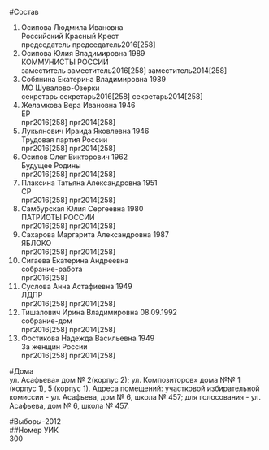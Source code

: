 #Состав  
1. Осипова Людмила Ивановна  
    Российский Красный Крест  
    председатель председатель2016[258]  
2. Осипова Юлия Владимировна 1989  
    КОММУНИСТЫ РОССИИ  
    заместитель заместитель2016[258] заместитель2014[258]  
3. Собянина Екатерина Владимировна 1989  
    МО Шувалово-Озерки  
    секретарь секретарь2016[258] секретарь2014[258]  
4. Желамкова Вера Ивановна 1946  
    ЕР  
    прг2016[258] прг2014[258]  
5. Лукьянович Ираида Яковлевна 1946  
    Трудовая партия России  
    прг2016[258] прг2014[258]  
6. Осипов Олег Викторович 1962  
    Будущее Родины  
    прг2016[258] прг2014[258]  
7. Плаксина Татьяна Александровна 1951  
    СР  
    прг2016[258] прг2014[258]  
8. Самбурская Юлия Сергеевна 1980  
    ПАТРИОТЫ РОССИИ  
    прг2016[258] прг2014[258]  
9. Сахарова Маргарита Александровна 1987  
    ЯБЛОКО  
    прг2016[258] прг2014[258]  
10. Сигаева Екатерина Андреевна  
    собрание-работа  
    прг2016[258]  
11. Суслова Анна Астафиевна 1949  
    ЛДПР  
    прг2016[258] прг2014[258]  
12. Тишалович Ирина Владимировна 08.09.1992  
    собрание-дом  
    прг2016[258] прг2014[258]  
13. Фостикова Надежда Васильевна 1949  
    За женщин России  
    прг2016[258] прг2014[258]  
  
#Дома  
ул. Асафьева» дом № 2(корпус 2); ул. Композиторов» дома №№ 1 (корпус 1), 5 (корпус 1). Адреса помещений: участковой избирательной комиссии - ул. Асафьева, дом № 6, школа № 457; для голосования - ул. Асафьева, дом № 6, школа № 457.  
  
#Выборы-2012  
##Номер УИК  
300  
